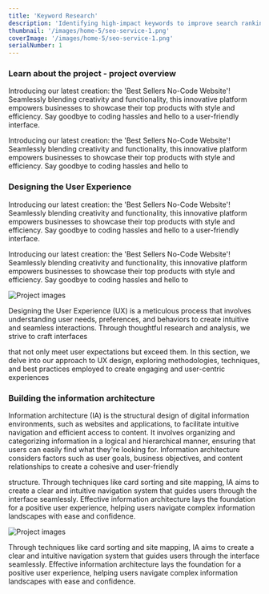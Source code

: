 ```yaml
---
title: 'Keyword Research'
description: 'Identifying high-impact keywords to improve search rankings and drive targeted traffic.'
thumbnail: '/images/home-5/seo-service-1.png'
coverImage: '/images/home-5/seo-service-1.png'
serialNumber: 1
---
```


### Learn about the project - project overview

Introducing our latest creation: the 'Best Sellers No-Code Website'! Seamlessly blending creativity and functionality, this innovative platform empowers businesses to showcase their top products with style and efficiency. Say goodbye to coding hassles and hello to a user-friendly interface.

Introducing our latest creation: the 'Best Sellers No-Code Website'! Seamlessly blending creativity and functionality, this innovative platform empowers businesses to showcase their top products with style and efficiency. Say goodbye to coding hassles and hello to

### Designing the User Experience

Introducing our latest creation: the 'Best Sellers No-Code Website'! Seamlessly blending creativity and functionality, this innovative platform empowers businesses to showcase their top products with style and efficiency. Say goodbye to coding hassles and hello to a user-friendly interface.

Introducing our latest creation: the 'Best Sellers No-Code Website'! Seamlessly blending creativity and functionality, this innovative platform empowers businesses to showcase their top products with style and efficiency. Say goodbye to coding hassles and hello to

![Project images](/images/project-details/project-details-button.png)

Designing the User Experience (UX) is a meticulous process that involves understanding user needs, preferences, and behaviors to create intuitive and seamless interactions. Through thoughtful research and analysis, we strive to craft interfaces

that not only meet user expectations but exceed them. In this section, we delve into our approach to UX design, exploring methodologies, techniques, and best practices employed to create engaging and user-centric experiences

### Building the information architecture

Information architecture (IA) is the structural design of digital information environments, such as websites and applications, to facilitate intuitive navigation and efficient access to content. It involves organizing and categorizing information in a logical and hierarchical manner, ensuring that users can easily find what they're looking for. Information architecture considers factors such as user goals, business objectives, and content relationships to create a cohesive and user-friendly

structure. Through techniques like card sorting and site mapping, IA aims to create a clear and intuitive navigation system that guides users through the interface seamlessly. Effective information architecture lays the foundation for a positive user experience, helping users navigate complex information landscapes with ease and confidence.

![Project images](/images/services/business-big.png)

Through techniques like card sorting and site mapping, IA aims to create a clear and intuitive navigation system that guides users through the interface seamlessly. Effective information architecture lays the foundation for a positive user experience, helping users navigate complex information landscapes with ease and confidence.
